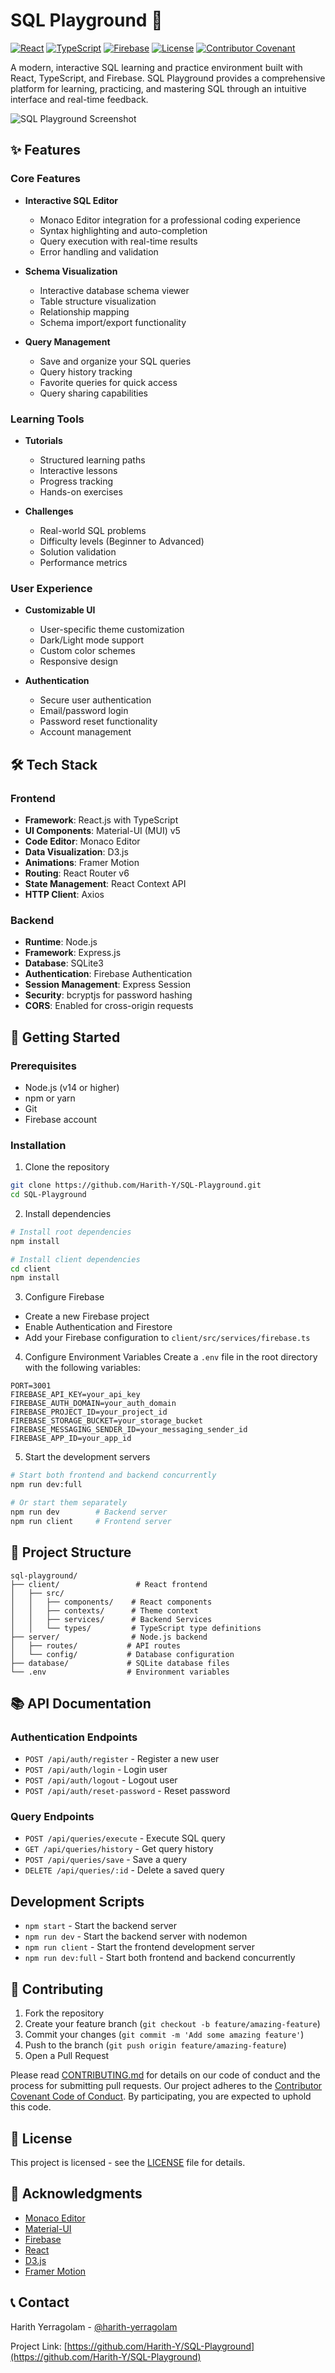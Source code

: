# SQL Playground 🚀

[![React](https://img.shields.io/badge/React-18.2.0-blue.svg)](https://reactjs.org/)
[![TypeScript](https://img.shields.io/badge/TypeScript-4.9.5-blue.svg)](https://www.typescriptlang.org/)
[![Firebase](https://img.shields.io/badge/Firebase-11.6.0-orange.svg)](https://firebase.google.com/)
[![License](https://img.shields.io/badge/License-MIT-green.svg)](LICENSE)
[![Contributor Covenant](https://img.shields.io/badge/Contributor%20Covenant-2.1-4baaaa.svg)](CODE_OF_CONDUCT.md)

A modern, interactive SQL learning and practice environment built with React, TypeScript, and Firebase. SQL Playground provides a comprehensive platform for learning, practicing, and mastering SQL through an intuitive interface and real-time feedback.

![SQL Playground Screenshot](client/public/logo512.png)

## ✨ Features

### Core Features
- **Interactive SQL Editor**
  - Monaco Editor integration for a professional coding experience
  - Syntax highlighting and auto-completion
  - Query execution with real-time results
  - Error handling and validation

- **Schema Visualization**
  - Interactive database schema viewer
  - Table structure visualization
  - Relationship mapping
  - Schema import/export functionality

- **Query Management**
  - Save and organize your SQL queries
  - Query history tracking
  - Favorite queries for quick access
  - Query sharing capabilities

### Learning Tools
- **Tutorials**
  - Structured learning paths
  - Interactive lessons
  - Progress tracking
  - Hands-on exercises

- **Challenges**
  - Real-world SQL problems
  - Difficulty levels (Beginner to Advanced)
  - Solution validation
  - Performance metrics

### User Experience
- **Customizable UI**
  - User-specific theme customization
  - Dark/Light mode support
  - Custom color schemes
  - Responsive design

- **Authentication**
  - Secure user authentication
  - Email/password login
  - Password reset functionality
  - Account management

## 🛠️ Tech Stack

### Frontend
- **Framework**: React.js with TypeScript
- **UI Components**: Material-UI (MUI) v5
- **Code Editor**: Monaco Editor
- **Data Visualization**: D3.js
- **Animations**: Framer Motion
- **Routing**: React Router v6
- **State Management**: React Context API
- **HTTP Client**: Axios

### Backend
- **Runtime**: Node.js
- **Framework**: Express.js
- **Database**: SQLite3
- **Authentication**: Firebase Authentication
- **Session Management**: Express Session
- **Security**: bcryptjs for password hashing
- **CORS**: Enabled for cross-origin requests

## 🚀 Getting Started

### Prerequisites
- Node.js (v14 or higher)
- npm or yarn
- Git
- Firebase account

### Installation

1. Clone the repository
```bash
git clone https://github.com/Harith-Y/SQL-Playground.git
cd SQL-Playground
```

2. Install dependencies
```bash
# Install root dependencies
npm install

# Install client dependencies
cd client
npm install
```

3. Configure Firebase
- Create a new Firebase project
- Enable Authentication and Firestore
- Add your Firebase configuration to `client/src/services/firebase.ts`

4. Configure Environment Variables
Create a `.env` file in the root directory with the following variables:
```env
PORT=3001
FIREBASE_API_KEY=your_api_key
FIREBASE_AUTH_DOMAIN=your_auth_domain
FIREBASE_PROJECT_ID=your_project_id
FIREBASE_STORAGE_BUCKET=your_storage_bucket
FIREBASE_MESSAGING_SENDER_ID=your_messaging_sender_id
FIREBASE_APP_ID=your_app_id
```

5. Start the development servers
```bash
# Start both frontend and backend concurrently
npm run dev:full

# Or start them separately
npm run dev        # Backend server
npm run client     # Frontend server
```

## 📁 Project Structure

```
sql-playground/
├── client/                 # React frontend
│   ├── src/
│   │   ├── components/    # React components
│   │   ├── contexts/      # Theme context
│   │   ├── services/      # Backend Services
│   │   └── types/         # TypeScript type definitions
├── server/                # Node.js backend
│   ├── routes/           # API routes
│   └── config/           # Database configuration
├── database/             # SQLite database files
└── .env                  # Environment variables
```

## 📚 API Documentation

### Authentication Endpoints
- `POST /api/auth/register` - Register a new user
- `POST /api/auth/login` - Login user
- `POST /api/auth/logout` - Logout user
- `POST /api/auth/reset-password` - Reset password

### Query Endpoints
- `POST /api/queries/execute` - Execute SQL query
- `GET /api/queries/history` - Get query history
- `POST /api/queries/save` - Save a query
- `DELETE /api/queries/:id` - Delete a saved query

## Development Scripts

- `npm start` - Start the backend server
- `npm run dev` - Start the backend server with nodemon
- `npm run client` - Start the frontend development server
- `npm run dev:full` - Start both frontend and backend concurrently

## 🤝 Contributing

1. Fork the repository
2. Create your feature branch (`git checkout -b feature/amazing-feature`)
3. Commit your changes (`git commit -m 'Add some amazing feature'`)
4. Push to the branch (`git push origin feature/amazing-feature`)
5. Open a Pull Request

Please read [CONTRIBUTING.md](CONTRIBUTING.md) for details on our code of conduct and the process for submitting pull requests. Our project adheres to the [Contributor Covenant Code of Conduct](CODE_OF_CONDUCT.md). By participating, you are expected to uphold this code.

## 📝 License

This project is licensed - see the [LICENSE](LICENSE) file for details.

## 🙏 Acknowledgments

- [Monaco Editor](https://microsoft.github.io/monaco-editor/)
- [Material-UI](https://mui.com/)
- [Firebase](https://firebase.google.com/)
- [React](https://reactjs.org/)
- [D3.js](https://d3js.org/)
- [Framer Motion](https://www.framer.com/motion/)

## 📞 Contact

Harith Yerragolam - [@harith-yerragolam](https://www.linkedin.com/in/harith-yerragolam-617486288/)

Project Link: [https://github.com/Harith-Y/SQL-Playground](https://github.com/Harith-Y/SQL-Playground)